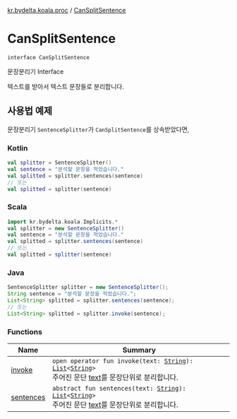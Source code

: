 [kr.bydelta.koala.proc](../index.md) / [CanSplitSentence](./index.md)

# CanSplitSentence

`interface CanSplitSentence`

문장분리기 Interface

텍스트를 받아서 텍스트 문장들로 분리합니다.

## 사용법 예제

문장분리기 `SentenceSplitter`가 `CanSplitSentence`를 상속받았다면,

### Kotlin

``` kotlin
val splitter = SentenceSplitter()
val sentence = "분석할 문장을 적었습니다."
val splitted = splitter.sentences(sentence)
// 또는
val splitted = splitter(sentence)
```

### Scala

``` scala
import kr.bydelta.koala.Implicits.*
val splitter = new SentenceSplitter()
val sentence = "분석할 문장을 적었습니다."
val splitted = splitter.sentences(sentence)
// 또는
val splitted = splitter(sentence)
```

### Java

``` java
SentenceSplitter splitter = new SentenceSplitter();
String sentence = "분석할 문장을 적었습니다.";
List<String> splitted = splitter.sentences(sentence);
// 또는
List<String> splitted = splitter.invoke(sentence);
```

### Functions

| Name | Summary |
|---|---|
| [invoke](invoke.md) | `open operator fun invoke(text: `[`String`](https://kotlinlang.org/api/latest/jvm/stdlib/kotlin/-string/index.html)`): `[`List`](https://kotlinlang.org/api/latest/jvm/stdlib/kotlin.collections/-list/index.html)`<`[`String`](https://kotlinlang.org/api/latest/jvm/stdlib/kotlin/-string/index.html)`>`<br>주어진 문단 [text](invoke.md#kr.bydelta.koala.proc.CanSplitSentence$invoke(kotlin.String)/text)를 문장단위로 분리합니다. |
| [sentences](sentences.md) | `abstract fun sentences(text: `[`String`](https://kotlinlang.org/api/latest/jvm/stdlib/kotlin/-string/index.html)`): `[`List`](https://kotlinlang.org/api/latest/jvm/stdlib/kotlin.collections/-list/index.html)`<`[`String`](https://kotlinlang.org/api/latest/jvm/stdlib/kotlin/-string/index.html)`>`<br>주어진 문단 [text](sentences.md#kr.bydelta.koala.proc.CanSplitSentence$sentences(kotlin.String)/text)를 문장단위로 분리합니다. |
